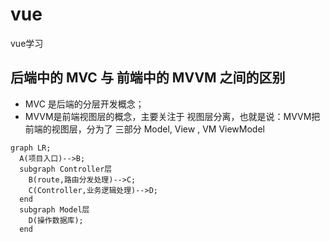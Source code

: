 # vue
 vue学习

## 后端中的 MVC 与 前端中的 MVVM 之间的区别
 + MVC 是后端的分层开发概念；
 + MVVM是前端视图层的概念，主要关注于 视图层分离，也就是说：MVVM把前端的视图层，分为了 三部分 Model, View , VM ViewModel


```mermaid
graph LR;
  A(项目入口)-->B;
  subgraph Controller层
    B(route,路由分发处理)-->C;
    C(Controller,业务逻辑处理)-->D;
  end
  subgraph Model层
    D(操作数据库);
  end
```
